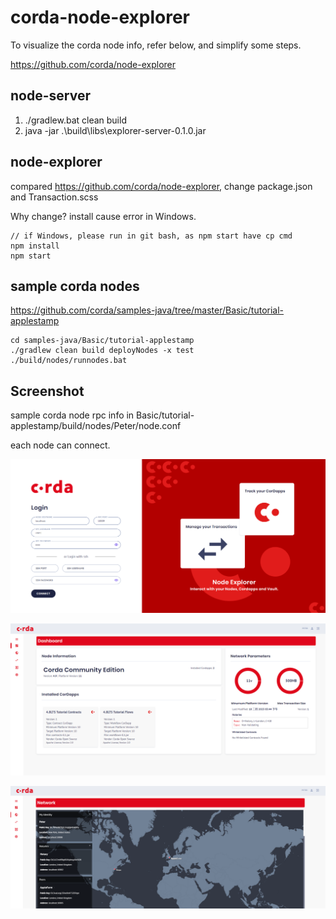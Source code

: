 # corda-node-explorer
To visualize the corda node info, refer below, and simplify some steps.

https://github.com/corda/node-explorer

## node-server
1. ./gradlew.bat clean build
2. java -jar .\build\libs\explorer-server-0.1.0.jar

## node-explorer
compared https://github.com/corda/node-explorer, change package.json and Transaction.scss

Why change? install cause error in Windows.

```
// if Windows, please run in git bash, as npm start have cp cmd
npm install
npm start
```

## sample corda nodes
https://github.com/corda/samples-java/tree/master/Basic/tutorial-applestamp
```
cd samples-java/Basic/tutorial-applestamp
./gradlew clean build deployNodes -x test
./build/nodes/runnodes.bat
```

## Screenshot

sample corda node rpc info in Basic/tutorial-applestamp/build/nodes/Peter/node.conf

each node can connect.

![image-20230219213442563](./image/screenshotLogin.png)

![image-20230219213442563](./image/screenshotDashboard.png)

![image-20230219213442563](./image/screenshotNetwork.png)